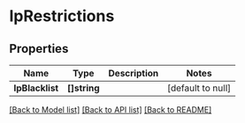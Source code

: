 # IpRestrictions

## Properties
Name | Type | Description | Notes
------------ | ------------- | ------------- | -------------
**IpBlacklist** | **[]string** |  | [default to null]

[[Back to Model list]](../README.md#documentation-for-models) [[Back to API list]](../README.md#documentation-for-api-endpoints) [[Back to README]](../README.md)


